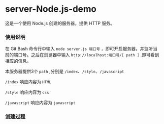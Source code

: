 # server-Node.js-demo

这是一个使用 Node.js 创建的服务器，提供 HTTP 服务。

### 使用说明

在 Git Bash 命令行中输入 `node server.js 端口号` ，即可开启服务器，并监听当前的端口号。之后在浏览器中输入 `http://localhost:端口号/[ path ]` ,即可看到相应的信息。

本服务器提供3个 `path` ,分别是 `/index`、`/style`、`/javascript` 

`/index` 响应内容为 `HTML`

`/style` 响应内容为 `css`

`/javascript` 响应内容为 `javascript`


### [创建过程](https://www.jianshu.com/p/5faab33f19cd)


